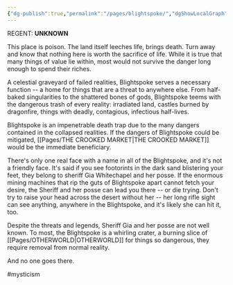 ```yaml
---
{"dg-publish":true,"permalink":"/pages/blightspoke/","dgShowLocalGraph":true}
---
```



REGENT: **UNKNOWN**

This place is poison. The land itself leeches life, brings death. Turn away and know that nothing here is worth the sacrifice of life. While it is true that many things of value lie within, most would not survive the danger long enough to spend their riches.

A celestial graveyard of failed realities, Blightspoke serves a necessary function -- a home for things that are a threat to anywhere else. From half-baked singularities to the shattered bones of gods, Blightspoke teems with the dangerous trash of every reality: irradiated land, castles burned by dragonfire, things with deadly, contagious, infectious half-lives.

Blightspoke is an impenetrable death trap due to the many dangers contained in the collapsed realities. If the dangers of Blightspoke could be mitigated, [[Pages/THE CROOKED MARKET\|THE CROOKED MARKET]] would be the immediate beneficiary.

There's only one real face with a name in all of the Blightspoke, and it's not a friendly face. It's said if you see footorints in the dark sand blistering your feet, they belong to sheriff Gia Whitechapel and her posse. If the enormous mining machines that rip the guts of Blightspoke apart cannot fetch your desire, the Sheriff and her posse can lead you there -- or die trying. Don't try to raise your head across the desert without her -- her long rifle sight can see anything, anywhere in the Blightspoke, and it's likely she can hit it, too.

Despite the threats and legends, Sheriff Gia and her posse are not well known. To most, the Blightspoke is a whirling crater, a burning slice of [[Pages/OTHERWORLD\|OTHERWORLD]] for things so dangerous, they require removal from normal reality.

And no one goes there.

#mysticism 